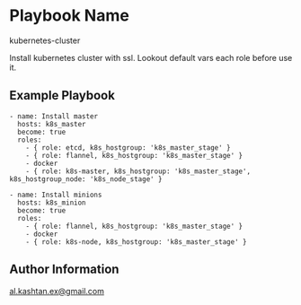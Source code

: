 Playbook Name
=========

kubernetes-cluster

Install kubernetes cluster with ssl.
Lookout default vars each role before use it.

Example Playbook
----------------

    - name: Install master
      hosts: k8s_master
      become: true
      roles:
        - { role: etcd, k8s_hostgroup: 'k8s_master_stage' }
        - { role: flannel, k8s_hostgroup: 'k8s_master_stage' }
        - docker
        - { role: k8s-master, k8s_hostgroup: 'k8s_master_stage', k8s_hostgroup_node: 'k8s_node_stage' }

    - name: Install minions
      hosts: k8s_minion
      become: true
      roles:
        - { role: flannel, k8s_hostgroup: 'k8s_master_stage' }
        - docker
        - { role: k8s-node, k8s_hostgroup: 'k8s_master_stage' }


Author Information
------------------

al.kashtan.ex@gmail.com